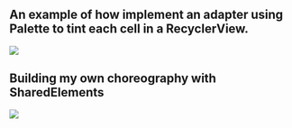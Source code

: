 ## An example of how implement an adapter using Palette to tint each cell in a RecyclerView.

![](https://lh3.googleusercontent.com/-tSvezqWH5Sc/VGnprr1k1DI/AAAAAAAAxLc/U7-jN2Am5yo/w1200-h1064-no/palette_adapter.gif)

## Building my own choreography with SharedElements

![](https://lh3.googleusercontent.com/-3L0DTHYEdO8/VIhqAwbNBiI/AAAAAAAAy2Q/wD_yJXvK6Ho/w822-h1482-no/expand_animation.gif)